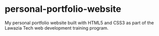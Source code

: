 # personal-portfolio-website
My  personal portfolio website built with HTML5 and CSS3 as part of the Lawazia Tech web development training program.
